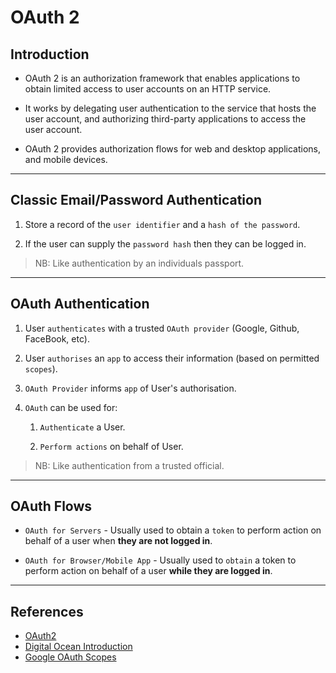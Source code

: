 # OAuth 2

## Introduction

* OAuth 2 is an authorization framework that enables applications to obtain limited access to user accounts on an HTTP service. 

* It works by delegating user authentication to the service that hosts the user account, and authorizing third-party applications to access the user account.

* OAuth 2 provides authorization flows for web and desktop applications, and mobile devices.

---

## Classic Email/Password Authentication

1. Store a record of the `user identifier` and a `hash of the password`.

2. If the user can supply the `password hash` then they can be logged in.

> NB: Like authentication by an individuals passport.

---

## OAuth Authentication

1. User `authenticates` with a trusted `OAuth provider` (Google, Github, FaceBook, etc).

2. User `authorises` an `app` to access their information (based on permitted `scopes`).

3. `OAuth Provider` informs `app` of User's authorisation.

4. `OAuth` can be used for:

    1. `Authenticate` a User.

    2. `Perform actions` on behalf of User.

> NB: Like authentication from a trusted official.

---

## OAuth Flows

* `OAuth for Servers` - Usually used to obtain a `token` to perform action on behalf of a user when __they are not logged in__.

* `OAuth for Browser/Mobile App` - Usually used to `obtain` a token to perform action on behalf of a user __while they are logged in__.


---

## References

* [OAuth2](https://oauth.net/2/)
* [Digital Ocean Introduction](https://www.digitalocean.com/community/tutorials/an-introduction-to-oauth-2)
* [Google OAuth Scopes](https://developers.google.com/identity/protocols/googlescopes)
